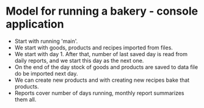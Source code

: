 # Model for running a bakery - console application
- Start with running 'main'.
- We start with goods, products and recipes imported from files.
- We start with day 1. After that, number of last saved day is read from daily reports, and we start this day as the next one.
- On the end of the day stock of goods and products are saved to data file do be imported next day.
- We can create new products and with creating new recipes bake that products.
- Reports cover number of days running, monthly report summarizes them all.